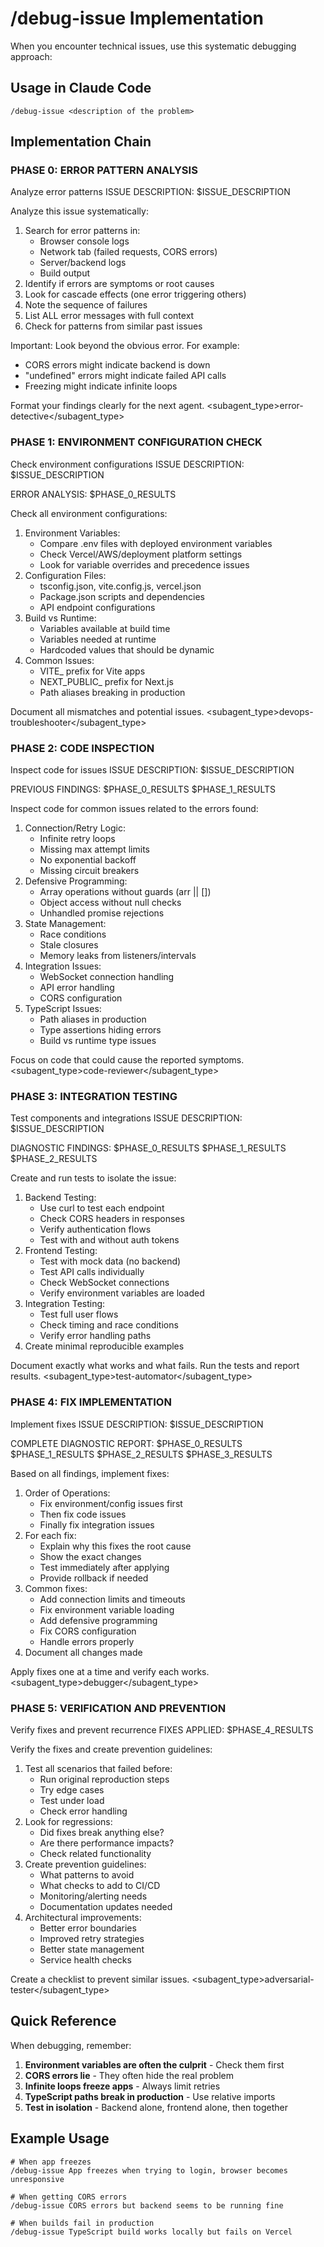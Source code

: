 # /debug-issue Implementation

When you encounter technical issues, use this systematic debugging approach:

## Usage in Claude Code

```
/debug-issue <description of the problem>
```

## Implementation Chain

### PHASE 0: ERROR PATTERN ANALYSIS

<Task>
  <description>Analyze error patterns</description>
  <prompt>
ISSUE DESCRIPTION: $ISSUE_DESCRIPTION

Analyze this issue systematically:
1. Search for error patterns in:
   - Browser console logs
   - Network tab (failed requests, CORS errors)
   - Server/backend logs
   - Build output
2. Identify if errors are symptoms or root causes
3. Look for cascade effects (one error triggering others)
4. Note the sequence of failures
5. List ALL error messages with full context
6. Check for patterns from similar past issues

Important: Look beyond the obvious error. For example:
- CORS errors might indicate backend is down
- "undefined" errors might indicate failed API calls
- Freezing might indicate infinite loops

Format your findings clearly for the next agent.
  </prompt>
  <subagent_type>error-detective</subagent_type>
</Task>

### PHASE 1: ENVIRONMENT CONFIGURATION CHECK

<Task>
  <description>Check environment configurations</description>
  <prompt>
ISSUE DESCRIPTION: $ISSUE_DESCRIPTION

ERROR ANALYSIS:
$PHASE_0_RESULTS

Check all environment configurations:
1. Environment Variables:
   - Compare .env files with deployed environment variables
   - Check Vercel/AWS/deployment platform settings
   - Look for variable overrides and precedence issues
2. Configuration Files:
   - tsconfig.json, vite.config.js, vercel.json
   - Package.json scripts and dependencies
   - API endpoint configurations
3. Build vs Runtime:
   - Variables available at build time
   - Variables needed at runtime
   - Hardcoded values that should be dynamic
4. Common Issues:
   - VITE_ prefix for Vite apps
   - NEXT_PUBLIC_ prefix for Next.js
   - Path aliases breaking in production

Document all mismatches and potential issues.
  </prompt>
  <subagent_type>devops-troubleshooter</subagent_type>
</Task>

### PHASE 2: CODE INSPECTION

<Task>
  <description>Inspect code for issues</description>
  <prompt>
ISSUE DESCRIPTION: $ISSUE_DESCRIPTION

PREVIOUS FINDINGS:
$PHASE_0_RESULTS
$PHASE_1_RESULTS

Inspect code for common issues related to the errors found:
1. Connection/Retry Logic:
   - Infinite retry loops
   - Missing max attempt limits
   - No exponential backoff
   - Missing circuit breakers
2. Defensive Programming:
   - Array operations without guards (arr || [])
   - Object access without null checks
   - Unhandled promise rejections
3. State Management:
   - Race conditions
   - Stale closures
   - Memory leaks from listeners/intervals
4. Integration Issues:
   - WebSocket connection handling
   - API error handling
   - CORS configuration
5. TypeScript Issues:
   - Path aliases in production
   - Type assertions hiding errors
   - Build vs runtime type issues

Focus on code that could cause the reported symptoms.
  </prompt>
  <subagent_type>code-reviewer</subagent_type>
</Task>

### PHASE 3: INTEGRATION TESTING

<Task>
  <description>Test components and integrations</description>
  <prompt>
ISSUE DESCRIPTION: $ISSUE_DESCRIPTION

DIAGNOSTIC FINDINGS:
$PHASE_0_RESULTS
$PHASE_1_RESULTS
$PHASE_2_RESULTS

Create and run tests to isolate the issue:
1. Backend Testing:
   - Use curl to test each endpoint
   - Check CORS headers in responses
   - Verify authentication flows
   - Test with and without auth tokens
2. Frontend Testing:
   - Test with mock data (no backend)
   - Test API calls individually
   - Check WebSocket connections
   - Verify environment variables are loaded
3. Integration Testing:
   - Test full user flows
   - Check timing and race conditions
   - Verify error handling paths
4. Create minimal reproducible examples

Document exactly what works and what fails.
Run the tests and report results.
  </prompt>
  <subagent_type>test-automator</subagent_type>
</Task>

### PHASE 4: FIX IMPLEMENTATION

<Task>
  <description>Implement fixes</description>
  <prompt>
ISSUE DESCRIPTION: $ISSUE_DESCRIPTION

COMPLETE DIAGNOSTIC REPORT:
$PHASE_0_RESULTS
$PHASE_1_RESULTS
$PHASE_2_RESULTS
$PHASE_3_RESULTS

Based on all findings, implement fixes:
1. Order of Operations:
   - Fix environment/config issues first
   - Then fix code issues
   - Finally fix integration issues
2. For each fix:
   - Explain why this fixes the root cause
   - Show the exact changes
   - Test immediately after applying
   - Provide rollback if needed
3. Common fixes:
   - Add connection limits and timeouts
   - Fix environment variable loading
   - Add defensive programming
   - Fix CORS configuration
   - Handle errors properly
4. Document all changes made

Apply fixes one at a time and verify each works.
  </prompt>
  <subagent_type>debugger</subagent_type>
</Task>

### PHASE 5: VERIFICATION AND PREVENTION

<Task>
  <description>Verify fixes and prevent recurrence</description>
  <prompt>
FIXES APPLIED:
$PHASE_4_RESULTS

Verify the fixes and create prevention guidelines:
1. Test all scenarios that failed before:
   - Run original reproduction steps
   - Try edge cases
   - Test under load
   - Check error handling
2. Look for regressions:
   - Did fixes break anything else?
   - Are there performance impacts?
   - Check related functionality
3. Create prevention guidelines:
   - What patterns to avoid
   - What checks to add to CI/CD
   - Monitoring/alerting needs
   - Documentation updates needed
4. Architectural improvements:
   - Better error boundaries
   - Improved retry strategies
   - Better state management
   - Service health checks

Create a checklist to prevent similar issues.
  </prompt>
  <subagent_type>adversarial-tester</subagent_type>
</Task>

## Quick Reference

When debugging, remember:
1. **Environment variables are often the culprit** - Check them first
2. **CORS errors lie** - They often hide the real problem
3. **Infinite loops freeze apps** - Always limit retries
4. **TypeScript paths break in production** - Use relative imports
5. **Test in isolation** - Backend alone, frontend alone, then together

## Example Usage

```
# When app freezes
/debug-issue App freezes when trying to login, browser becomes unresponsive

# When getting CORS errors  
/debug-issue CORS errors but backend seems to be running fine

# When builds fail in production
/debug-issue TypeScript build works locally but fails on Vercel
```